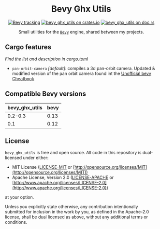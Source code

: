 <div align="center">

# Bevy Ghx Utils

[![Bevy tracking](https://img.shields.io/badge/Bevy%20tracking-released%20version-lightblue)](https://github.com/bevyengine/bevy/blob/main/docs/plugins_guidelines.md#main-branch-tracking)
[![bevy_ghx_utils on crates.io](https://img.shields.io/crates/v/bevy_ghx_utils)](https://crates.io/crates/bevy_ghx_utils)
[![bevy_ghx_utils on doc.rs](https://docs.rs/bevy_ghx_utils/badge.svg)](https://docs.rs/bevy_ghx_utils)

Small utilities for the [`Bevy`](https://github.com/bevyengine/bevy) engine, shared between my projects.

</div>

## Cargo features

*Find the list and description in [cargo.toml](./Cargo.toml)*

- `pan-orbit-camera` *[default]*: compiles a 3d pan-orbit camera. Updated & modified version of the pan orbit camera found int the [Unofficial bevy Cheatbook](https://bevy-cheatbook.github.io/cookbook/pan-orbit-camera.html)

## Compatible Bevy versions

| bevy_ghx_utils | bevy |
| :------------- | :--- |
| 0.2-0.3        | 0.13 |
| 0.1            | 0.12 |

## License

`bevy_ghx_utils` is free and open source. All code in this repository is dual-licensed under either:

* MIT License ([LICENSE-MIT](./LICENSE-MIT) or [http://opensource.org/licenses/MIT](http://opensource.org/licenses/MIT))
* Apache License, Version 2.0 ([LICENSE-APACHE](./LICENSE-APACHE) or [http://www.apache.org/licenses/LICENSE-2.0](http://www.apache.org/licenses/LICENSE-2.0))

at your option.

Unless you explicitly state otherwise, any contribution intentionally submitted for inclusion in the work by you, as defined in the Apache-2.0 license, shall be dual licensed as above, without any additional terms or conditions.
